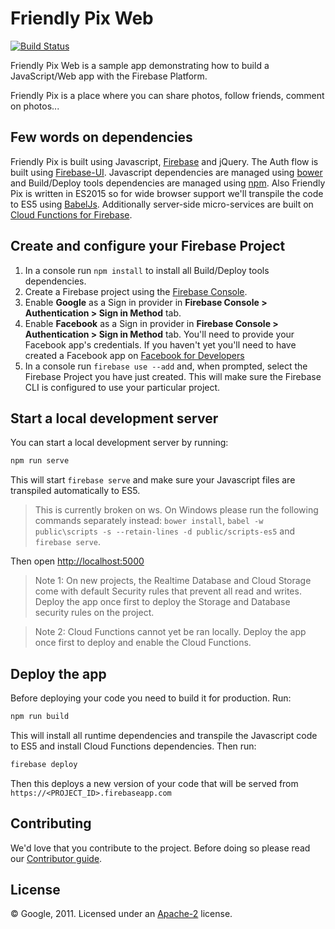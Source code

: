 # Friendly Pix Web
[![Build Status](https://travis-ci.org/sonyccd/myFirePix.svg?branch=master)](https://travis-ci.org/sonyccd/myFirePix)

Friendly Pix Web is a sample app demonstrating how to build a JavaScript/Web app with the Firebase Platform.

Friendly Pix is a place where you can share photos, follow friends, comment on photos...


## Few words on dependencies

Friendly Pix is built using Javascript, [Firebase](https://firebase.google.com/docs/web/setup) and jQuery. The Auth flow is built using [Firebase-UI](https://github.com/firebase/firebaseui-web). Javascript dependencies are managed using [bower](http://bower.io/) and Build/Deploy tools dependencies are managed using [npm](https://www.npmjs.com/). Also Friendly Pix is written in ES2015 so for wide browser support we'll transpile the code to ES5 using [BabelJs](http://babeljs.io). Additionally server-side micro-services are built on [Cloud Functions for Firebase](https://firebase.google.com/docs/functions).


## Create and configure your Firebase Project

1. In a console run `npm install` to install all Build/Deploy tools dependencies.
1. Create a Firebase project using the [Firebase Console](https://firebase.google.com/console).
2. Enable **Google** as a Sign in provider in **Firebase Console > Authentication > Sign in Method** tab.
3. Enable **Facebook** as a Sign in provider in **Firebase Console > Authentication > Sign in Method** tab. You'll need to provide your Facebook app's credentials. If you haven't yet you'll need to have created a Facebook app on [Facebook for Developers](https://developers.facebook.com)
4. In a console run `firebase use --add` and, when prompted, select the Firebase Project you have just created. This will make sure the Firebase CLI is configured to use your particular project.


## Start a local development server

You can start a local development server by running:

```bash
npm run serve
```

This will start `firebase serve` and make sure your Javascript files are transpiled automatically to ES5.

> This is currently broken on 
ws. On Windows please run the following commands separately instead: `bower install`, `babel -w public\scripts -s --retain-lines -d public/scripts-es5` and `firebase serve`.

Then open [http://localhost:5000](http://localhost:5000)

> Note 1: On new projects, the Realtime Database and Cloud Storage come with default Security rules that prevent all read and writes. Deploy the app once first to deploy the Storage and Database security rules on the project.

> Note 2: Cloud Functions cannot yet be ran locally. Deploy the app once first to deploy and enable the Cloud Functions.


## Deploy the app

Before deploying your code you need to build it for production. Run:

```bash
npm run build
```

This will install all runtime dependencies and transpile the Javascript code to ES5 and install Cloud Functions dependencies.
Then run:

```bash
firebase deploy
```

Then this deploys a new version of your code that will be served from `https://<PROJECT_ID>.firebaseapp.com`


## Contributing

We'd love that you contribute to the project. Before doing so please read our [Contributor guide](CONTRIBUTING.md).


## License

© Google, 2011. Licensed under an [Apache-2](LICENSE) license.
